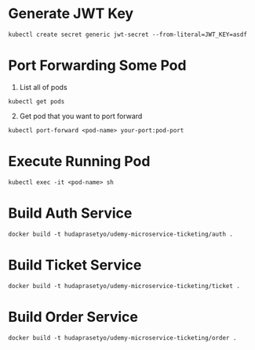 # Generate JWT Key

```shell
kubectl create secret generic jwt-secret --from-literal=JWT_KEY=asdf
```

# Port Forwarding Some Pod

1.  List all of pods

```shell
kubectl get pods
```

2. Get pod that you want to port forward

```shell
kubectl port-forward <pod-name> your-port:pod-port
```

# Execute Running Pod

```shell
kubectl exec -it <pod-name> sh
```

# Build Auth Service

```shell
docker build -t hudaprasetyo/udemy-microservice-ticketing/auth .
```

# Build Ticket Service

```shell
docker build -t hudaprasetyo/udemy-microservice-ticketing/ticket .
```

# Build Order Service

```shell
docker build -t hudaprasetyo/udemy-microservice-ticketing/order .
```
